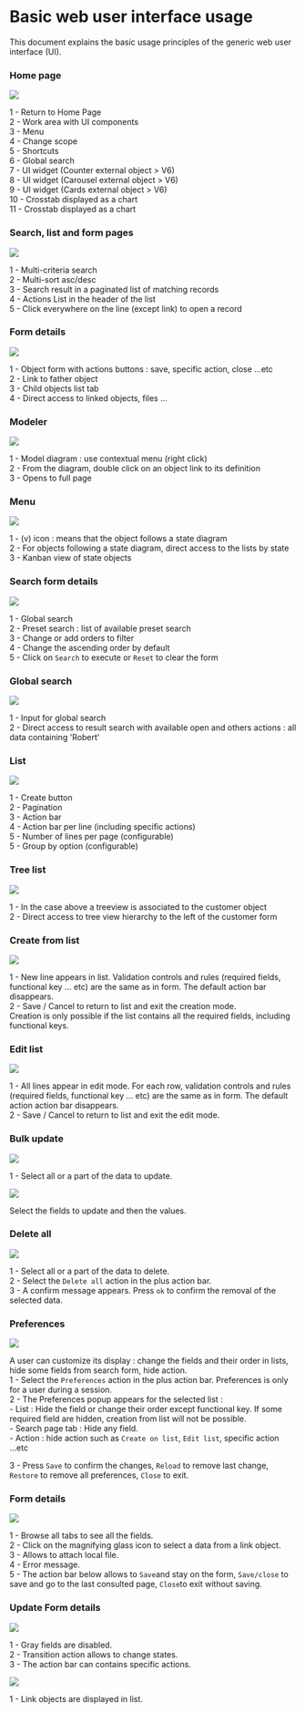 Basic web user interface usage
==============================

This document explains the basic usage principles of the generic web user interface (UI).

### Home page

![](homepage4.png)

1 - Return to Home Page    
2 - Work area with UI components  
3 - Menu  
4 - Change scope  
5 - Shortcuts  
6 - Global search  
7 - UI widget (Counter external object > V6)  
8 - UI widget (Carousel external object > V6)    
9 - UI widget (Cards external object > V6)    
10 - Crosstab displayed as a chart  
11 - Crosstab displayed as a chart  

   
### Search, list and form pages

![](searchlistform4.png)

1 - Multi-criteria search    
2 - Multi-sort asc/desc  
3 - Search result in a paginated list of matching records  
4 - Actions List in the header of the list  
5 - Click everywhere on the line (except link) to open a record  

  

### Form details

![](formdetail4.png)

1 - Object form with actions buttons : save, specific action, close ...etc    
2 - Link to father object  
3 - Child objects list tab  
4 - Direct access to linked objects, files ...  
 

  

### Modeler

![](modeler4.png)


1 - Model diagram : use contextual menu (right click)    
2 - From the diagram, double click on an object link to its definition   
3 - Opens to full page 

### Menu

![](menu4.png)


1 - (v) icon : means that the object follows a state diagram    
2 - For objects following a state diagram, direct access to the lists by state  
3 - Kanban view of state objects  
 
### Search form details

![](searchform4.png)


1 - Global search       
2 - Preset search : list of available preset search  
3 - Change or add orders to filter    
4 - Change the ascending order by default  
5 - Click on `Search` to execute or `Reset` to clear the form   

### Global search

![](globalsearch4.png)


1 - Input for global search     
2 - Direct access to result search  with available open and others actions : all data containing 'Robert'  

### List

![](list4.png)


1 - Create button    
2 - Pagination  
3 - Action bar  
4 - Action bar per line (including specific actions)  
5 - Number of lines per page (configurable)  
5 - Group by option (configurable)

### Tree list

![](treelist.png)


1 - In the case above a treeview is associated to the customer object   
2 - Direct access to tree view hierarchy to the left of the customer form           

### Create from list

![](addlist.png)


 
1 - New line appears in list. Validation controls and rules (required fields, functional key ... etc) are the same as in form.  The default action bar disappears.  
2 - Save / Cancel to return to list and exit the creation mode.    
Creation is only possible if the list contains all the required fields, including functional keys.    
     
### Edit list

![](editlist.png)


 
1 - All lines appear in edit mode. For each row, validation controls and rules (required fields, functional key ... etc) are the same as in form.  The default action action bar disappears.  
2 - Save / Cancel to return to list and exit the edit mode.    
   
### Bulk update

![](bulkupdate41.png)


 
1 - Select all or a part of the data to update.  

![](bulkupdate42.png)  


    
Select the fields to update and then the values.        
   
### Delete all

![](bulkdelete4.png)


 
1 - Select all or a part of the data to delete.      
2 - Select the `Delete all` action in the plus action bar.  
3 - A confirm message appears. Press `ok` to confirm the removal of the selected data.  

         
### Preferences

![](preferences4.png)



A user can customize its display : change the fields and their order in lists, hide some fields from search form, hide action.  
1 - Select the `Preferences` action in the plus action bar. Preferences is only for a user during a session.          
2 - The Preferences popup appears for the selected list :  
		 -	List : Hide the field or change their order except functional key. If some required field are hidden, creation from list will not be possible.  
		 -	Search page tab : Hide any field.  
		 - Action : hide action such as `Create on list`, `Edit list`, specific action ...etc   
		 
3 - Press `Save` to confirm the changes, `Reload` to remove last change, `Restore` to remove all preferences, `Close` to exit.    

         
### Form details

![](formdetail41.png)



1 - Browse all tabs to see all the fields.               
2 - Click on the magnifying glass icon to select a data from a link object.    
3 - Allows to attach local file.      
4 - Error message.  
5 - The action bar below allows to `Save`and stay on the form, `Save/close` to save and go to the last consulted page, `Close`to exit without saving.  

### Update Form details

![](updateformdetail41.png)



1 - Gray fields are disabled.                 
2 - Transition action allows to change states.   
3 - The action bar can contains specific actions.  


![](updateformdetail42.png)

1 - Link objects are displayed in list.     